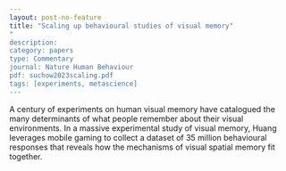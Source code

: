```yaml
---
layout: post-no-feature
title: "Scaling up behavioural studies of visual memory"
"
description:
category: papers
type: Commentary
journal: Nature Human Behaviour
pdf: suchow2023scaling.pdf
tags: [experiments, metascience]
---
```


A century of experiments on human visual memory have catalogued the many determinants of what people remember about their visual environments. In a massive experimental study of visual memory, Huang leverages mobile gaming to collect a dataset of 35 million behavioural responses that reveals how the mechanisms of visual spatial memory fit together.

